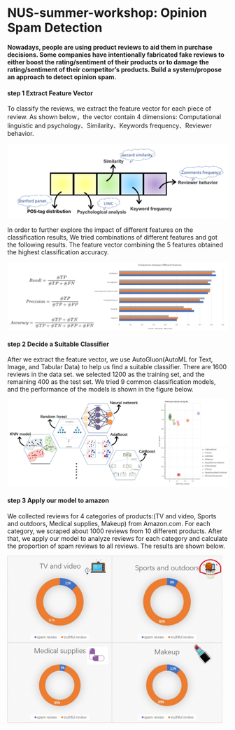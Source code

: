 # NUS-summer-workshop: Opinion Spam Detection
**Nowadays, people are using product reviews to aid them in purchase decisions. Some  companies have intentionally fabricated fake reviews to either boost the rating/sentiment of their  products or to damage the rating/sentiment of their competitor’s products. Build a system/propose  an approach to detect opinion spam.**

#### step 1 Extract Feature Vector

To classify the reviews, we extract the feature vector for each piece of review. As shown below，the vector contain 4 dimensions: Computational linguistic and psychology、Similarity、Keywords frequency、Reviewer behavior.

<img src=".\figure\fig1.png" style="zoom:67%;" />

In order to further explore the impact of different features on the classification results, We tried combinations of different features and got the following results. The feature vector combining the 5 features obtained the highest classification accuracy.

<img src=".\figure\fig2.jpg" style="zoom:67%;" />

#### step 2 Decide a Suitable Classifier

After we extract the feature vector, we use AutoGluon(AutoML for Text, Image, and Tabular Data) to help us find a suitable classifier. There are 1600 reviews in the data set. we selected 1200 as the training set, and the remaining 400 as the test set. We tried 9 common classification models, and the performance of the models is shown in the figure below.

<img src=".\figure\fig3.png" style="zoom:67%;" />

#### step 3 Apply our model to amazon

We collected reviews for 4 categories of products:(TV and video, Sports and outdoors, Medical supplies, Makeup) from Amazon.com. For each category, we scraped about 1000 reviews from 10 different products. After that, we apply our model to analyze reviews for each category and calculate the proportion of spam reviews to all reviews. The results are shown below.

<img src=".\figure\fig4.png" style="zoom:48%;" />





